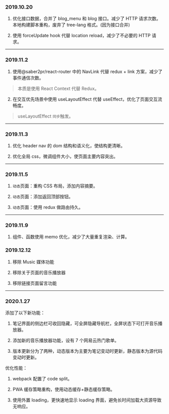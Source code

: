 ### 2019.10.20

1. 优化接口数据，合并了 blog_menu 和 blog 接口。减少了 HTTP 请求次数。
   本地构建脚本重构，废弃了 tree-lang 格式。(因为接口合并)

2. 使用 forceUpdate hook 代替 location reload，减少了不必要的 HTTP 请求。

---

### 2019.11.2

1. 使用@saber2pr/react-router 中的 NavLink 代替 redux + link 方案，减少了事件通信次数。

> 本质是使用 React Context 代替 Redux。

2. 在交互优先场景中使用 useLayoutEffect 代替 useEffect，优化了页面交互流畅度。

> useLayoutEffect `同步`触发。

---

### 2019.11.3

1. 优化 header nav 的 dom 结构和语义化，使结构更清晰。

2. 优化全局 css，微调组件大小，使页面主要内容突出。

---

### 2019.11.5

1. `动态`页面：重构 CSS 布局，添加内容摘要。

2. `动态`页面：添加返回顶部按钮。

3. `动态`页面：使用 redux 做路由持久。

---

### 2019.11.9

1. 组件、函数使用 memo 优化，减少了大量重复渲染、计算。

### 2019.12.12

1. 移除 Music 媒体功能

2. 移除关于页面的音乐播放器

3. 移除链接页面留言功能

---

### 2020.1.27

添加了以下新功能：

1. 笔记界面的侧边栏可收回隐藏，可全屏隐藏导航栏，全屏状态下可打开音乐播放器。

2. 添加新的音乐播放器功能，设有 7 个网易云热门歌单。

3. 版本更新分为了两种，动态版本为主要为笔记变动时更新，静态版本为源代码变动时更新。

优化性能：

1. webpack 配置了 code split。

2. PWA 缓存策略重构，使用动态缓存+静态缓存策略。

3. 使用外置 loading，更快速地显示 loading 界面，避免长时间加载大资源导致无响应。
